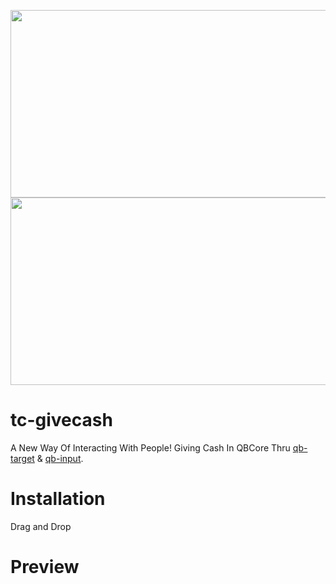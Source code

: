 <p align="center">
  <img width="600" height="300" src="https://i.imgur.com/HEWbkrC.png">
  <img width="600" height="300" src="https://i.imgur.com/1TorfJj.png">
</p>


# tc-givecash
A New Way Of Interacting With People!
Giving Cash In QBCore Thru [qb-target](https://github.com/qbcore-framework/qb-target) & [qb-input](https://github.com/qbcore-framework/qb-input).


# Installation
Drag and Drop

# Preview


